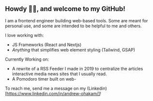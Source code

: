 ## Howdy 👋🏿, and welcome to my GitHub!

I am a frontend engineer building web-based tools. Some are meant for personal use, and some are intended to be helpful to me and others.

I love working with:
- JS Frameworks (React and Nextjs)
- _Anything_ that simplifies web element styling (Tailwind, GSAP)

Currently Working on:
- A rewrite of a RSS Feeder I made in 2019 to centralize the articles interactive media news sites that I usually read.
- A Pomodoro timer built on web-

To reach me, send me a message on my (Linkedin)[https://www.linkedin.com/in/andrew-ohakam/]!
<!--
**andlas98/andlas98** is a ✨ _special_ ✨ repository because its `README.md` (this file) appears on your GitHub profile.

Here are some ideas to get you started:

- 🔭 I’m currently working on ...
- 🌱 I’m currently learning ...
- 👯 I’m looking to collaborate on ...
- 🤔 I’m looking for help with ...
- 💬 Ask me about ...
- 📫 How to reach me: ...
- 😄 Pronouns: ...
- ⚡ Fun fact: ...
-->
